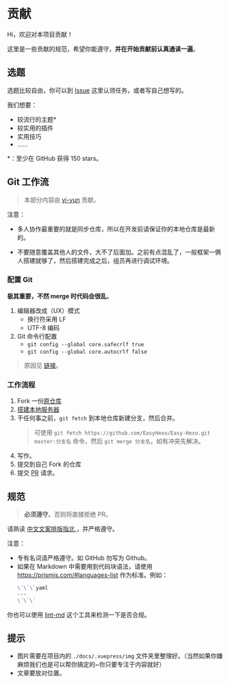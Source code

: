 # 贡献

Hi，欢迎对本项目贡献！

这里是一些贡献的规范，希望你能遵守，**并在开始贡献前认真通读一遍**。

## 选题

选题比较自由，你可以到 [Issue](https://github.com/EasyHexo/Easy-Hexo/issues) 这里认领任务，或者写自己想写的。

我们想要：

- 较流行的主题*
- 较实用的插件
- 实用技巧
- ......

*：至少在 GitHub 获得 150 stars。

## Git 工作流

> 本部分内容由 [yi-yun](https://github.com/yi-yun) 贡献。

注意：

- 多人协作最重要的就是同步仓库，所以在开发前请保证你的本地仓库是最新的。

- 不要随意覆盖其他人的文件，大不了后面加。之前有点混乱了，一般框架一俩人搭建就够了，然后搭建完成之后，组员再进行调试环境。

### 配置 Git

**极其重要，不然 merge 时代码会很乱**。

1. 编辑器改成（UX）模式
    - 换行符采用 LF
    - UTF-8 编码
2. Git 命令行配置
    - `git config --global core.safecrlf true`
    - `git config --global core.autocrlf false`
  
> 原因见 [链接](https://github.com/cssmagic/blog/issues/22)。

### 工作流程

1. Fork 一份[原仓库](https://github.com/EasyHexo/Easy-Hexo)
2. [搭建本地服务器](https://easyhexo.com/5-Add/5-4-contributing.html)
3. 干任何事之前，`git fetch` 到本地仓库新建分支，然后合并。
    > 可使用 `git fetch https://github.com/EasyHexo/Easy-Hexo.git master:分支名` 命令，然后 `git merge 分支名`，如有冲突先解决。
4. 写作。
5. 提交到自己 Fork 的仓库
6. 提交 [PR](https://github.com/EasyHexo/Easy-Hexo/compare) 请求。

## 规范

> **必须遵守**。否则将直接拒绝 PR。

请熟读 [中文文案排版指北
](https://github.com/sparanoid/chinese-copywriting-guidelines/blob/master/README.md) ，并严格遵守。

注意：

- 专有名词请严格遵守。如 GitHub 勿写为 Github。
- 如果在 Markdown 中需要用到代码块语法，请使用 https://prismjs.com/#languages-list 作为标准。例如：
    ```markdown
    \`\`\`yaml
    ···
    \`\`\`
    ```

你也可以使用 [lint-md](https://github.com/hustcc/lint-md/tree/master/packages/lint-md-cli) 这个工具来检测一下是否合规。

## 提示

- 图片需要在项目内的 `./docs/.vuepress/img` 文件夹里整理好。（当然如果你嫌麻烦我们也是可以帮你搞定的~你只要专注于内容就好）
- 文章要放对位置。